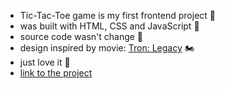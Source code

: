 - Tic-Tac-Toe game is my first frontend project :hatching_chick:
- was built with HTML, CSS and JavaScript :muscle:
- source code wasn't change :baby:
- design inspired by movie: [Tron: Legacy](https://www.imdb.com/title/tt1104001/) :motorcycle:
- just love it :blue_heart:
- [link to the project](https://celebrated-speculoos-2d5b5c.netlify.app)
